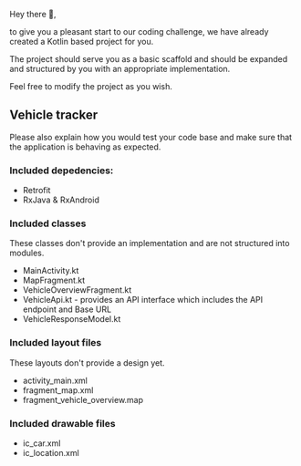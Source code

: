 Hey there 👋,

to give you a pleasant start to our coding challenge, we have already created a Kotlin based project for you.

The project should serve you as a basic scaffold and should be expanded and structured by you with an appropriate implementation.

Feel free to modify the project as you wish.

## Vehicle tracker

Please also explain how you would test your code base and make sure that the application is behaving as expected.

### Included depedencies:
- Retrofit
- RxJava & RxAndroid

### Included classes
These classes don't provide an implementation and are not structured into modules.
  - MainActivity.kt
  - MapFragment.kt
  - VehicleOverviewFragment.kt
  - VehicleApi.kt - provides an API interface which includes the API endpoint and Base URL
  - VehicleResponseModel.kt

### Included layout files
These layouts don't provide a design yet.
  - activity_main.xml
  - fragment_map.xml
  - fragment_vehicle_overview.map

### Included drawable files
  - ic_car.xml
  - ic_location.xml

